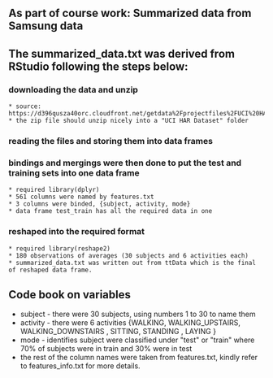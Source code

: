 ## As part of course work: Summarized data from Samsung data

## The summarized_data.txt was derived from RStudio following the steps below:

### downloading the data and unzip 	
	* source: https://d396qusza40orc.cloudfront.net/getdata%2Fprojectfiles%2FUCI%20HAR%20Dataset.zip
	* the zip file should unzip nicely into a "UCI HAR Dataset" folder
### reading the files and storing them into data frames
### bindings and mergings were then done to put the test and training sets into one data frame	
	* required library(dplyr)
	* 561 columns were named by features.txt
	* 3 columns were binded, {subject, activity, mode}
	* data frame test_train has all the required data in one
### reshaped into the required format
	* required library(reshape2)
	* 180 observations of averages (30 subjects and 6 activities each)
	* summarized_data.txt was written out from ttData which is the final of reshaped data frame.

## Code book on variables
* subject 	- there were 30 subjects, using numbers 1 to 30 to name them
* activity 	- there were 6 activities {WALKING,
 WALKING_UPSTAIRS,
 WALKING_DOWNSTAIRS
, SITTING,
 STANDING
, LAYING
}
* mode		- identifies subject were classified under "test" or "train" where 70% of subjects were in train and 30% were in test
* the rest of the column names were taken from features.txt, kindly refer to features_info.txt for more details.